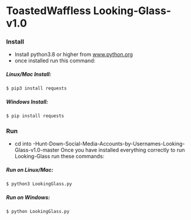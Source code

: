 # ToastedWaffless Looking-Glass-v1.0

### Install
- Install python3.8 or higher from www.python.org
- once installed run this command:
##### Linux/Mac Install:
```python
$ pip3 install requests
```
##### Windows Install:
```python
$ pip install requests
```

### Run

- cd into -Hunt-Down-Social-Media-Accounts-by-Usernames-Looking-Glass-v1.0-master
Once you have installed everything correctly to run Looking-Glass run these commands:

##### Run on Linux/Mac:
```python
$ python3 LookingGlass.py
```

##### Run on Windows:
```python
$ python LookingGlass.py
```
